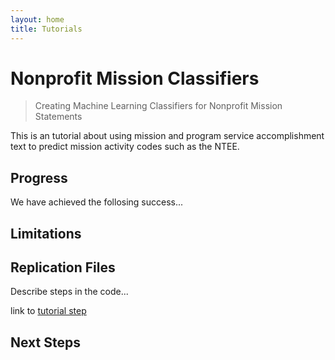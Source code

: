 ```yaml
---
layout: home
title: Tutorials
---
```


# Nonprofit Mission Classifiers

> Creating Machine Learning Classifiers for Nonprofit Mission Statements

This is an tutorial about using mission and program service accomplishment text to predict mission activity codes such as the NTEE.

## Progress

We have achieved the follosing success...

## Limitations


## Replication Files

Describe steps in the code...

link to [tutorial step](specification-part-I.html)



## Next Steps
